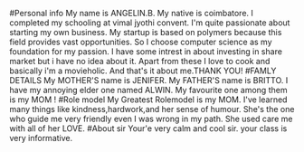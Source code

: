 #Personal info
My name is ANGELIN.B.
My native is coimbatore.
I completed my schooling at vimal jyothi convent.
I'm quite passionate about starting my own business.
My startup is based on polymers because this field provides vast opportunities.
So I choose computer science as my foundation for my passion.
I have some intrest in about investing in share market but i have no idea about it.
Apart from these I love to cook and basically i'm a movieholic.
And that's it about me.THANK YOU!
#FAMLY DETAILS
My MOTHER'S name is JENIFER.
My FATHER'S name is BRITTO.
I have my annoying elder one named ALWIN.
My favourite one among them is my MOM !
#Role model
My Greatest Rolemodel is my MOM.
I've learned many things like kindness,hardwork,and her sense of humour.
She's the one who guide me very friendly even I was wrong in my path.
She used care me with all of her LOVE.
#About sir
Your'e very calm and cool sir.
your class is very informative.
